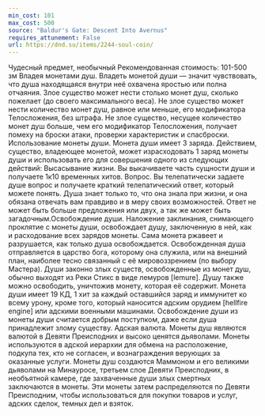 ```yaml
---
min_cost: 101
max_cost: 500
source: "Baldur's Gate: Descent Into Avernus"
requires_attunement: False
url: https://dnd.su/items/2244-soul-coin/
---
```


Чудесный предмет, необычный
Рекомендованная стоимость: 101-500 зм
Владея монетами душ. Владеть монетой души — значит чувствовать, что душа находящаяся внутри неё охвачена яростью или полна отчаяния. Злое существо может нести столько монет душ, сколько пожелает (до своего максимального веса). Не злое существо может нести количество монет душ, равное или меньше, его модификатора Телосложения, без штрафа. Не злое существо, несущее количество монет душ больше, чем его модификатор Телосложения, получает помеху на броски атаки, проверки характеристик и спасброски.
Использование монеты души. Монета души имеет 3 заряда. Действием, существо, владеющее монетой, может израсходовать 1 заряд монеты души и использовать его для совершения одного из следующих действий:
Высасывание жизни. Вы выкачиваете часть сущности души и получаете 1к10 временных хитов.
Вопрос. Вы телепатически задаете душе вопрос и получаете краткий телепатический ответ, который можете понять. Душа знает только то, что она знала при жизни, и она обязана отвечать вам правдиво и в меру своих возможностей. Ответ не может быть больше предложения или двух, а так же может быть загадочным.Освобождение души. Наложение заклинания, снимающего проклятие с монеты души, освобождает душу, заключенную в ней, как и расходование всех зарядов монеты. Сама монета ржавеет и разрушается, как только душа освобождается. Освобожденная душа отправляется в царство бога, которому она служила, или на внешний план, наиболее тесно связанный с её мировоззрением (по выбору Мастера). Души законно злых существ, освобожденные из монет душ, обычно выходят из Реки Стикс в виде лемуров [lemure].
Душу также можно освободить, уничтожив монету, которая её содержит. Монета души имеет 19 КД, 1 хит за каждый оставшийся заряд и иммунитет ко всему урону, кроме того, который наносится адским орудием [hellfire engine] или адскими военными машинами.
Освобождение души из монеты души считается добрым поступком, даже если душа принадлежит злому существу.
Адская валюта. Монеты душ являются валютой в Девяти Преисподних и высоко ценятся дьяволами. Монеты используются в адской иерархии для обмена на расположение, подкупа тех, кто не согласен, и вознаграждения верующих за оказанные услуги.
Монеты душ создаются Маммоном и его великими дьяволами на Минауросе, третьем слое Девяти Преисподних, в необъятной камере, где захваченные души злых смертных заключаются в монеты. Эти монеты затем распределяются по Девяти Преисподним, чтобы использоваться для покупки товаров и услуг, адских сделок, темных дел и взяток.